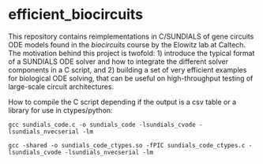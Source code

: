 # efficient_biocircuits

This repository contains reimplementations in C/SUNDIALS of gene circuits ODE models found in the *biocircuits* course by the Elowitz lab at Caltech. The motivation behind this project is twofold: 1) introduce the typical format of a SUNDIALS ODE solver and how to integrate the different solver components in a C script, and 2) building a set of very efficient examples for biological ODE solving, that can be useful on high-throughput testing of large-scale circuit architectures.

How to compile the C script depending if the output is a csv table or a library for use in ctypes/python:

`gcc sundials_code.c -o sundials_code -lsundials_cvode -lsundials_nvecserial -lm`

`gcc -shared -o sundials_code_ctypes.so -fPIC sundials_code_ctypes.c -lsundials_cvode -lsundials_nvecserial -lm`
